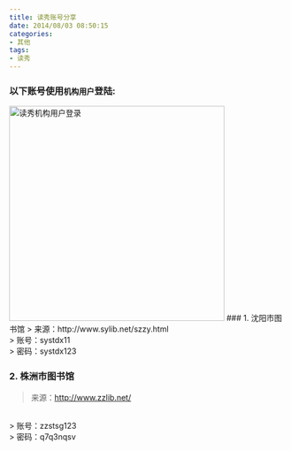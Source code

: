 ```yaml
---
title: 读秀账号分享
date: 2014/08/03 08:50:15
categories: 
- 其他
tags: 
- 读秀
---
```


### 以下账号使用`机构用户`登陆:
<img src="{{ site.url }}/assets/blogImg/duxiu_login_details.png" width="389" alt="读秀机构用户登录"/>
<!-- more -->
### 1. 沈阳市图书馆
> 来源：http://www.sylib.net/szzy.html
<br/>
> 账号：systdx11 
<br/>
> 密码：systdx123

### 2. 株洲市图书馆
> 来源：http://www.zzlib.net/
<br/>
> 账号：zzstsg123
<br/>
> 密码：q7q3nqsv
